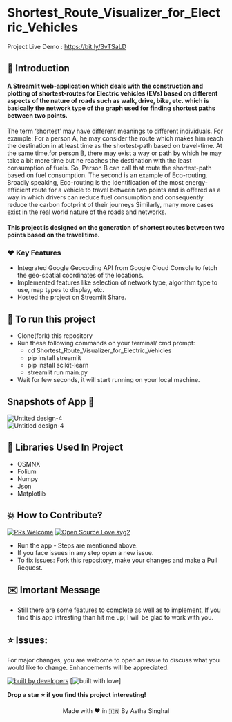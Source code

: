 # Shortest_Route_Visualizer_for_Electric_Vehicles

Project Live Demo : https://bit.ly/3vTSaLD

## 📌 Introduction

<h4> A Streamlit web-application which deals with the construction and plotting of shortest-routes
for Electric vehicles (EVs) based on different aspects of the nature of
roads such as walk, drive, bike, etc. which is basically the network type of
the graph used for finding shortest paths between two points. </h4>

The term ‘shortest’ may have different meanings to different individuals.
For example: For a person A, he may consider the route which makes him
reach the destination in at least time as the shortest-path based on
travel-time. At the same time,for person B, there may exist a way or path by
which he may take a bit more time but he reaches the destination with the
least consumption of fuels. So, Person B can call that route the shortest-path
based on fuel consumption. The second is an example of Eco-routing.
Broadly speaking, Eco-routing is the identification of the most
energy-efficient route for a vehicle to travel between two points and is
offered as a way in which drivers can reduce fuel consumption and
consequently reduce the carbon footprint of their journeys
Similarly, many more cases exist in the real world nature of the
roads and networks.

<h4>
This project is designed on the generation of shortest routes between
two points based on the travel time. </h4>

<h3>❤️ Key Features </h3>

- Integrated Google Geocoding API from Google Cloud Console to fetch the geo-spatial coordinates of the locations.
- Implemented features like selection of network type, algorithm type to use, map types to display, etc.
- Hosted the project on Streamlit Share.



## 📲 To run this project

- Clone(fork) this repository
- Run these following commands on your terminal/ cmd prompt:
  - cd Shortest_Route_Visualizer_for_Electric_Vehicles
  - pip install streamlit
  - pip install scikit-learn
  - streamlit run main.py
- Wait for few seconds, it will start running on your local machine.

## Snapshots of App 📸

![Untited design-4](https://github.com/supershivam13/Shortest_Route_Visualizer_for_Electric_Vehicles/blob/main/assets/Snapshot%201.jpeg)
<br>
![Untitled design-4](https://github.com/supershivam13/Shortest_Route_Visualizer_for_Electric_Vehicles/blob/main/assets/Snapshot%204.jpeg)

## 📒 Libraries Used In Project

* OSMNX <br>
* Folium
* Numpy
* Json
* Matplotlib



## 💥 How to Contribute?
[![PRs Welcome](https://img.shields.io/badge/PRs-welcome-brightgreen.svg?style=flat-square)](http://makeapullrequest.com)
[![Open Source Love svg2](https://badges.frapsoft.com/os/v2/open-source.svg?v=103)](https://github.com/ellerbrock/open-source-badges/)

* Run the app - Steps are mentioned above.
* If you face issues in any step open a new issue.
* To fix issues: Fork this repository, make your changes and make a Pull Request. 

## ✉️ Imortant Message

* Still there are some features to complete as well as to implement, If you find this app intresting than hit me up; I will be
glad to work with you.

<!-- 
## Project Admin 👨🏻‍💻

|                                                                                         <a href="https://shivamsahu.netlify.app/"><img src="https://github.com/supershivam13/Shortest_Route_Visualizer_for_Electric_Vehicles/blob/main/assets/shivam.png" width=150px height=160px /></a>                                                                                         |
| :------------------------------------------------------------------------------------------------------------------------------------------------------------------------------------------------------------------------------------------------------------------------------------------------------------------------------------------: |
|                                                                                                                                        **[Shivam Sahu](https://shivamsahu.netlify.app/)**                                                                                                                                        |
| <a href="https://www.instagram.com/superb_shivam13/"><img src="https://user-images.githubusercontent.com/56252259/114969025-24d22680-9e95-11eb-848d-b20e73269c4c.png" width="32px" height="32px"></a> <a href="https://twitter.com/ShivamS87093943"><img src="https://user-images.githubusercontent.com/56252259/114967867-d6bc2380-9e92-11eb-8f89-c437f39a45de.png" width="32px" height="32px"></a>  <a href="https://www.linkedin.com/in/shivam-sahu-503/"><img src="https://user-images.githubusercontent.com/56252259/114967871-d7ed5080-9e92-11eb-8781-cd7cf9bb52db.png" width="32px" height="32px"></a> |
 -->

## ⭐ Issues:
For major changes, you are welcome to open an issue to discuss what you would like to change. Enhancements will be appreciated.



<p align = "center">
  
<a href="#"><img src="http://ForTheBadge.com/images/badges/built-by-developers.svg" alt="built by developers"></a>
[![built with love](https://forthebadge.com/images/badges/built-with-love.svg)]

</p>

**Drop a star ⭐ if you find this project interesting!**

<p align="center" width="100%">
   Made with ❤️ in 🇮🇳 By Astha Singhal   
</p>

